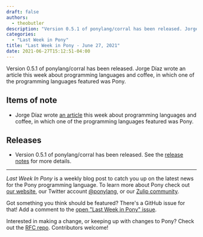 ```yaml
---
draft: false
authors:
  - theobutler
description: "Version 0.5.1 of ponylang/corral has been released. Jorge Díaz wrote an article this week about programming languages and coffee, in which one of the programming languages featured was Pony."
categories:
  - "Last Week in Pony"
title: "Last Week in Pony - June 27, 2021"
date: 2021-06-27T15:12:51-04:00
---
```


Version 0.5.1 of ponylang/corral has been released. Jorge Díaz wrote an article this week about programming languages and coffee, in which one of the programming languages featured was Pony.

<!-- more -->

## Items of note

- Jorge Díaz wrote [an article](https://jdia.medium.com/what-do-exotic-programming-languages-and-single-origin-coffee-beans-have-in-common-8f8cd80b9cda) this week about programming languages and coffee, in which one of the programming languages featured was Pony.

## Releases

- Version 0.5.1 of ponylang/corral has been released.
See the [release notes](https://github.com/ponylang/corral/releases/tag/0.5.1) for more details.

---

_Last Week In Pony_ is a weekly blog post to catch you up on the latest news for the Pony programming language. To learn more about Pony check out [our website](https://ponylang.io), our Twitter account [@ponylang](https://twitter.com/ponylang), or our [Zulip community](https://ponylang.zulipchat.com).

Got something you think should be featured? There's a GitHub issue for that! Add a comment to the [open "Last Week in Pony" issue](https://github.com/ponylang/ponylang.github.io/issues?q=is%3Aissue+is%3Aopen+label%3Alast-week-in-pony).

Interested in making a change, or keeping up with changes to Pony? Check out the [RFC repo](https://github.com/ponylang/rfcs). Contributors welcome!
